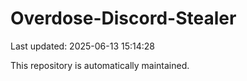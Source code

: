 # Overdose-Discord-Stealer

Last updated: 2025-06-13 15:14:28

This repository is automatically maintained.
